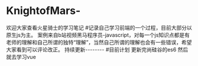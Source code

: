 # KnightofMars-
欢迎大家查看火星骑士的学习笔记
#记录自己学习前端的一个过程，目前大部分以原生js为主。
案例来自b站视频黑马程序员-javascript，对每一个js知识点都是有老师的理解和自己所谓的独特“理解”，当然自己所谓的理解也会有一些错误，希望大家看到可以评论改正。
持续更新--------
#目前计划 更新完尚硅谷的es6 然后就去学习vue 

